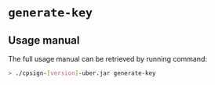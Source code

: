 # `generate-key`


## Usage manual

The full usage manual can be retrieved by running command:

```bash
> ./cpsign-[version]-uber.jar generate-key
```

